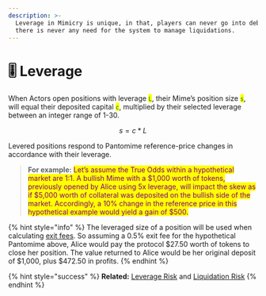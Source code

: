 ```yaml
---
description: >-
  Leverage in Mimicry is unique, in that, players can never go into debt and
  there is never any need for the system to manage liquidations.
---
```


# 🎚 Leverage

When Actors open positions with leverage <mark style="color:green;">`L`</mark>, their Mime’s position size <mark style="color:green;">`s`</mark>, will equal their deposited capital <mark style="color:green;">`c`</mark>, multiplied by their selected leverage between an integer range of 1-30.

$$
s = c * L
$$

Levered positions respond to Pantomime reference-price changes in accordance with their leverage.

> **For example:** <mark style="color:purple;">Let’s assume the True Odds within a hypothetical market are 1:1. A bullish Mime with a $1,000 worth of tokens, previously opened by Alice using 5x leverage, will impact the skew as if $5,000 worth of collateral was deposited on the bullish side of the market. Accordingly, a 10% change in the reference price in this hypothetical example would yield a gain of $500.</mark>&#x20;

{% hint style="info" %}
The leveraged size of a position will be used when calculating [exit fees](../fees.md#exit-fees). So assuming a 0.5% exit fee for the hypothetical Pantomime above, Alice would pay the protocol $27.50 worth of tokens to close her position. The value returned to Alice would be her original deposit of $1,000, plus $472.50 in profits.&#x20;
{% endhint %}

{% hint style="success" %}
**Related:** [Leverage Risk](../risks-and-mitigations/leverage-risk.md) and [Liquidation Risk](../risks-and-mitigations/liquidation-risk.md)
{% endhint %}
